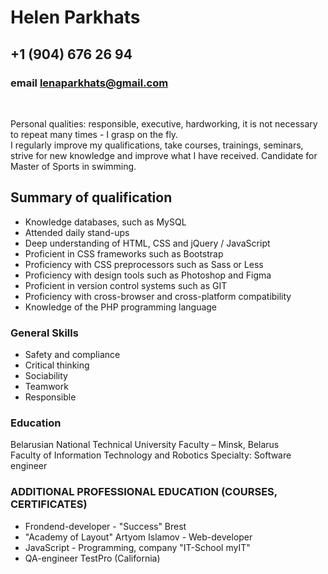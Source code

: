 # Helen Parkhats
## +1 (904) 676 26 94
### email lenaparkhats@gmail.com

<br>

Personal qualities: responsible, executive, hardworking, it is not necessary to repeat many times - I grasp on the fly.<br>
I regularly improve my qualifications, take courses, trainings, seminars, strive for new knowledge and improve what I have received.
Candidate for Master of Sports in swimming.

## Summary of qualification
* Knowledge databases, such as MySQL
* Attended daily stand-ups
*  Deep understanding of HTML, CSS and jQuery / JavaScript
* Proficient in CSS frameworks such as Bootstrap
* Proficiency with CSS preprocessors such as Sass or Less
*  Proficiency with design tools such as Photoshop and Figma
* Proficient in version control systems such as GIT
* Proficiency with cross-browser and cross-platform compatibility
* Knowledge of the PHP programming language

### General Skills
* Safety and compliance
* Critical thinking
* Sociability
* Teamwork
* Responsible

### Education
Belarusian National Technical University Faculty – Minsk, Belarus<br>
Faculty of Information Technology and Robotics Specialty: Software engineer

### ADDITIONAL PROFESSIONAL EDUCATION (COURSES, CERTIFICATES)
* Frondend-developer - "Success" Brest
* "Academy of Layout" Artyom Islamov - Web-developer
* JavaScript - Programming, company "IT-School myIT"
* QA-engineer TestPro (California)
